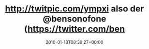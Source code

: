 ---
retweeted: false
source: <a href="http://twitter.com" rel="nofollow">Twitter Web Client</a>
entities:
  hashtags: []
  symbols: []
  user_mentions: []
  urls: []
display_text_range:
- '0'
- '91'
favorite_count: '1'
id_str: '7897638490'
truncated: false
retweet_count: '0'
id: '7897638490'
created_at: Mon Jan 18 08:39:27 +0000 2010
favorited: false
full_text: http://twitpic.com/ympxi also der [@bensonofone](https://twitter.com/bensonofone)
  ist wirklich ein vielbeschäftigter Mensch...
lang: de
tags:
- pesos/twitter
date: '2010-01-18T08:39:27+00:00'
src: https://twitter.com/bascht/status/7897638490
original_url: https://twitter.com/bascht/status/7897638490
type: twitter_tweet
text: http://twitpic.com/ympxi also der [@bensonofone](https://twitter.com/bensonofone)
  ist wirklich ein vielbeschäftigter Mensch...
title: http://twitpic.com/ympxi also der @bensonofone (https://twitter.com/ben

---